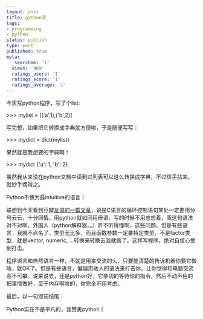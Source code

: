 ```yaml
---
layout: post
title: python颂
tags:
- programming
- python
status: publish
type: post
published: true
meta:
  _searchme: '1'
  views: '469'
  ratings_users: '1'
  ratings_score: '1'
  ratings_average: '1'
---
```

今天写python程序，写了个list:

&gt;&gt;&gt; mylist = [('a',1),('b',2)]

写完想，如果把它转换成字典就方便啦，于是随便写写：

&gt;&gt;&gt; mydict = dict(mylist)

果然就是我想要的字典啊！

&gt;&gt;&gt; mydict
{'a': 1, 'b': 2}

虽然我从来没在python文档中读到过列表可以这么转换成字典，不过信手拈来，就妙手偶得之。

Python不愧为最intuitive的语言！

联想到今天看到豆瓣<a href="http://www.douban.com/note/31724359/?from=mb-133845827" target="_blank">友邻的一篇文章</a>，说是C语言的循环控制语句某处一定要用分号云云，十分同情。用python就如同用母语，写的时候不用总想着，我这句语法对不对啊，外国人（python解释器。。）听不听得懂啊，这些问题。但是有些语言，我就不点名了，类型无比多，而且函数参数一定要特定类型，不是factor类型，就是vector, numeric, ...转换来转换去我就疯了。这样写程序，绝对自信心受到打击。

程序语言和自然语言一样，不就是用来交流的么，只要能清楚的告诉机器你要它做啥，就OK了。但是有些语言，偏偏用骇人的语法来打击你，让你觉得和电脑交流高不可攀。说来说去，还是python好，它亲切的等待你的指令，然后不动声色的把事情做好，至于内存啊啥的，你完全不用考虑。

最后，以一句颂词结尾：

Python实在不是平凡的，我赞美python！
